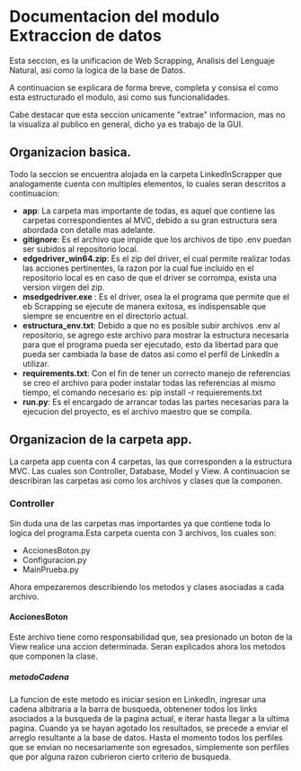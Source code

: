 # Documentacion del modulo Extraccion de datos

Esta seccion, es la unificacion de Web Scrapping, Analisis del Lenguaje Natural, asi como la logica de la base de Datos.

A continuacion se explicara de forma breve, completa y consisa el como esta estructurado el modulo, asi como sus funcionalidades.

Cabe destacar que esta seccion unicamente "extrae" informacion, mas no la visualiza al publico en general, dicho ya es trabajo de la GUI.

## Organizacion basica.
Todo la seccion se encuentra alojada en la carpeta LinkedInScrapper que analogamente cuenta con multiples elementos, lo cuales seran descritos a 
continuacion:

- **app**: La carpeta mas importante de todas, es aquel que contiene las carpetas correspondientes al MVC, debido a su gran estructura sera abordada con detalle mas adelante.
- **gitignore**: Es el archivo que impide que los archivos de tipo .env puedan ser subidos al repositorio local.
- **edgedriver_win64.zip**: Es el zip del driver, el cual permite realizar todas las acciones pertinentes, la razon por la cual fue incluido en el repositorio local es en caso de que el driver se corrompa, exista una version virgen del zip.
- **msedgedriver.exe** : Es el driver, osea la el programa que permite que el eb Scrapping se ejecute de manera exitosa, es indispensable que siempre se encuentre en el directorio actual.
- **estructura_env.txt**: Debido a que no es posible subir archivos .env al repositorio, se agrego este archivo para mostrar la estructura necesaria para que el programa pueda ser ejecutado, esto da libertad para que pueda ser cambiada la base de datos asi como el perfil de LinkedIn a utilizar.
- **requirements.txt**: Con el fin de tener un correcto manejo de referencias se creo el archivo para poder instalar todas las referencias al mismo tiempo, el comando necesario es: pip install -r requierements.txt
-  **run.py**: Es el encargado de arrancar todas las partes necesarias para la ejecucion del proyecto, es el archivo maestro que se compila.

## Organizacion de la carpeta app.
La carpeta app cuenta con 4 carpetas, las que corresponden a la estructura MVC. Las cuales son Controller, Database, Model y View. A continuacion se describiran las carpetas asi como los archivos y clases que la componen.

### Controller
Sin duda una de las carpetas mas importantes ya que contiene toda lo logica del programa.Esta carpeta cuenta con 3 archivos, los cuales son:

- AccionesBoton.py
- Configuracion.py
- MainPrueba.py

Ahora empezaremos describiendo los metodos y clases asociadas a cada archivo.

#### AccionesBoton
Este archivo tiene como responsabilidad que, sea presionado un boton de la View realice una accion determinada. Seran explicados ahora los metodos que componen la clase.

##### metodoCadena
La funcion de este metodo es iniciar sesion en LinkedIn, ingresar una cadena albitraria a la barra de busqueda, obtenener todos los links asociados a la busqueda de la pagina actual, e iterar hasta llegar a la ultima pagina. Cuando ya se hayan agotado los resultados, se precede a enviar el arreglo resultante a la base de datos. Hasta el momento todos los perfiles que se envian no necesariamente son egresados, simplemente son perfiles que por alguna razon cubrieron cierto criterio de busqueda.




